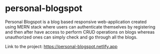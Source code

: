 # personal-blogspot
Personal Blogspot is a blog based responsive web-application created using MERN stack where users can authenticate themselves by registering and then after have access to perform CRUD operations on blogs whereas unauthorized ones can simply check and go through all the blogs.

Link to the project: https://personal-blogspot.netlify.app

